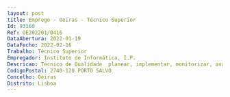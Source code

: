 ```yaml
--- 
layout: post
title: Emprego - Oeiras - Técnico Superior
Id: 93160
Ref: OE202201/0416
DataAbertura: 2022-01-19
DataFecho: 2022-02-16
Trabalho: Técnico Superior
Empregador: Instituto de Informática, I.P.
Descricao: Técnico de Qualidade  planear, implementar, monitorizar, avaliar, rever e melhorar o Sistema Integrado de Gestão do Instituto, de acordo com as normas e requisitos legais aplicáveis, nomeadamente garantindo a gestão documental do sistema, a revisão e disponibilização da informação documentada, a monitorização e reporte do desempenho organizacional, a identificação e monitorização de ações de melhoria. Efetuar a gestão do Sistema de Gestão do Instituto de Informática (sgii), e o acompanhamento monitorização das iniciativas inscritas no sgii.
CodigoPostal: 2740-120 PORTO SALVO
Concelho: Oeiras
Distrito: Lisboa
--- 
```

